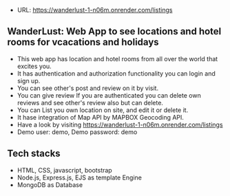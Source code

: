 - URL: https://wanderlust-1-n06m.onrender.com/listings

## WanderLust: Web App to see locations and hotel rooms for vcacations and holidays
- This web app has location and hotel rooms from all over the world that excites you.
- It has authentication and authorization functionality you can login and sign up.
- You can see other's post and review on it by visit.
- You can give review If you are authenticated you can delete own reviews and see other's review also but can delete.
- You can List you own location on site, and edit it or delete it.
- It hase integration of Map API by MAPBOX Geocoding API.
- Have a look by visiting https://wanderlust-1-n06m.onrender.com/listings
- Demo user: demo, Demo password: demo

## Tech stacks
- HTML, CSS, javascript, bootstrap
- Node.js, Express.js, EJS as template Engine
- MongoDB as Database
